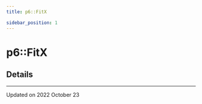 ```yaml
---
title: p6::FitX

sidebar_position: 1
---
```


# p6::FitX





## Details
-------------------------------

Updated on 2022 October 23